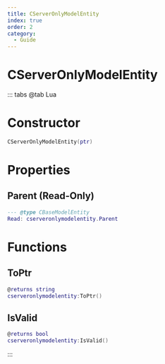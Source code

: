 ```yaml
---
title: CServerOnlyModelEntity
index: true
order: 2
category:
  - Guide
---
```


# CServerOnlyModelEntity

::: tabs
@tab Lua
# Constructor
```lua
CServerOnlyModelEntity(ptr)
```
# Properties
## Parent (Read-Only)
```lua
--- @type CBaseModelEntity
Read: cserveronlymodelentity.Parent
```
# Functions
## ToPtr
```lua
@returns string
cserveronlymodelentity:ToPtr()
```
## IsValid
```lua
@returns bool
cserveronlymodelentity:IsValid()
```

:::